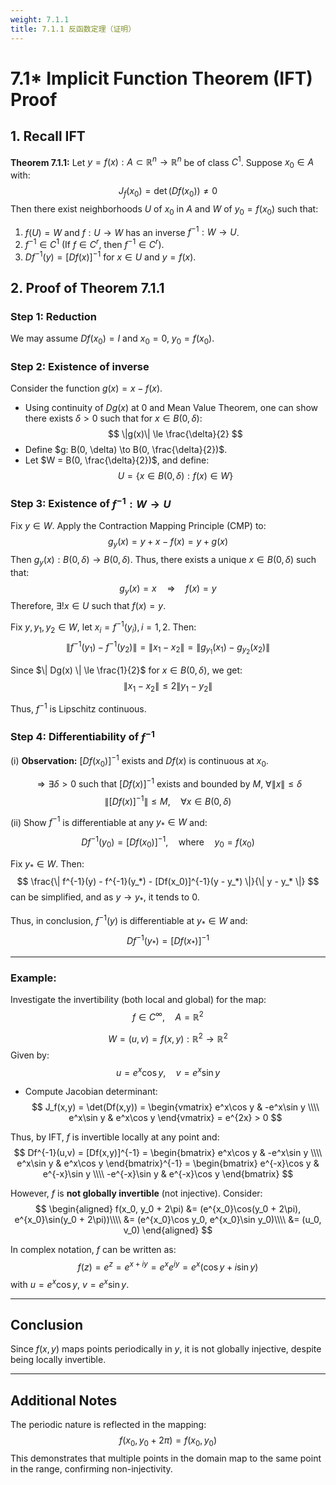 ```yaml
---
weight: 7.1.1
title: 7.1.1 反函数定理（证明）
---
```

# 7.1* Implicit Function Theorem (IFT) Proof

## 1. Recall IFT

**Theorem 7.1.1:** Let $y = f(x): A \subset \mathbb{R}^n \to \mathbb{R}^n$ be of class $C^1$. Suppose $x_0 \in A$ with:
$$
J_f(x_0) = \det(Df(x_0)) \ne 0
$$
Then there exist neighborhoods $U$ of $x_0$ in $A$ and $W$ of $y_0 = f(x_0)$ such that:

1. $f(U) = W$ and $f: U \to W$ has an inverse $f^{-1}: W \to U$.
2. $f^{-1} \in C^1$ (If $f \in C^r$, then $f^{-1} \in C^r$).
3. $Df^{-1}(y) = [Df(x)]^{-1}$ for $x \in U$ and $y = f(x)$.

## 2. Proof of Theorem 7.1.1

### Step 1: Reduction
We may assume $Df(x_0) = I$ and $x_0 = 0$, $y_0 = f(x_0)$.

### Step 2: Existence of inverse
Consider the function $g(x) = x - f(x)$.

- Using continuity of $Dg(x)$ at $0$ and Mean Value Theorem, one can show there exists $\delta > 0$ such that for $x \in B(0, \delta)$:
$$
\|g(x)\| \le \frac{\delta}{2}
$$
- Define $g: B(0, \delta) \to B(0, \frac{\delta}{2})$.
- Let $W = B(0, \frac{\delta}{2})$, and define:
$$
U = \{ x \in B(0, \delta): f(x) \in W \}
$$

### Step 3: Existence of $f^{-1}: W \to U$

Fix $y \in W$. Apply the Contraction Mapping Principle (CMP) to:
$$
g_y(x) = y + x - f(x) = y + g(x)
$$
Then $g_y(x): B(0, \delta) \to B(0, \delta)$. Thus, there exists a unique $x \in B(0, \delta)$ such that:
$$
g_y(x) = x \quad \Longrightarrow \quad f(x) = y
$$
Therefore, $\exists! x \in U$ such that $f(x) = y$.

Fix $y, y_1, y_2 \in W$, let $x_i = f^{-1}(y_i), i = 1,2$. Then:
$$
\| f^{-1}(y_1) - f^{-1}(y_2) \| = \| x_1 - x_2 \|
= \| g_{y_1}(x_1) - g_{y_2}(x_2) \|
$$

Since $\| Dg(x) \| \le \frac{1}{2}$ for $x \in B(0, \delta)$, we get:
$$
\| x_1 - x_2 \| \le 2 \| y_1 - y_2 \|
$$

Thus, $f^{-1}$ is Lipschitz continuous.


### Step 4: Differentiability of $f^{-1}$

(i) **Observation:** $[Df(x_0)]^{-1}$ exists and $Df(x)$ is continuous at $x_0$.

$$ \Rightarrow \exists \delta > 0 \text{ such that } [Df(x)]^{-1} \text{ exists and bounded by } M \text{, } \forall \|x\| \leq \delta $$
$$ \| [Df(x)]^{-1} \| \leq M, \quad \forall x \in B(0, \delta) $$

(ii) Show $f^{-1}$ is differentiable at any $y_* \in W$ and:
$$
Df^{-1}(y_0) = [Df(x_0)]^{-1}, \quad \text{where} \quad y_0 = f(x_0)
$$

Fix $y_* \in W$. Then:
$$
\frac{\| f^{-1}(y) - f^{-1}(y_*) - [Df(x_0)]^{-1}(y - y_*) \|}{\| y - y_* \|}
$$
can be simplified, and as $y \to y_*$, it tends to $0$.

Thus, in conclusion, $f^{-1}(y)$ is differentiable at $y_* \in W$ and:
$$
Df^{-1}(y_*) = [Df(x_*)]^{-1}
$$

---

### Example:

Investigate the invertibility (both local and global) for the map:
$$f \in C^\infty, \quad A = \mathbb{R}^2$$

$$W = (u,v) = f(x,y): \mathbb{R}^2 \to \mathbb{R}^2$$
Given by:
$$
u = e^x\cos y, \quad v = e^x\sin y$$

- Compute Jacobian determinant:
$$
J_f(x,y) = \det(Df(x,y)) =
\begin{vmatrix}
e^x\cos y & -e^x\sin y \\\\
e^x\sin y & e^x\cos y
\end{vmatrix}
= e^{2x} > 0
$$

Thus, by IFT, $f$ is invertible locally at any point and:
$$
Df^{-1}(u,v) = [Df(x,y)]^{-1} =
\begin{bmatrix}
e^x\cos y & -e^x\sin y \\\\
e^x\sin y & e^x\cos y
\end{bmatrix}^{-1}
= \begin{bmatrix}
e^{-x}\cos y & e^{-x}\sin y \\\\
-e^{-x}\sin y & e^{-x}\cos y
\end{bmatrix}
$$

However, $f$ is **not globally invertible** (not injective). Consider:
$$
\begin{aligned}
f(x_0, y_0 + 2\pi) &= (e^{x_0}\cos(y_0 + 2\pi), e^{x_0}\sin(y_0 + 2\pi))\\\\
&= (e^{x_0}\cos y_0, e^{x_0}\sin y_0)\\\\
&= (u_0, v_0)
\end{aligned}
$$

In complex notation, $f$ can be written as:
$$
f(z) = e^z = e^{x+iy} = e^x e^{iy} = e^x(\cos y + i \sin y)
$$
with $u = e^x \cos y$, $v = e^x \sin y$.

---

## Conclusion
Since $f(x, y)$ maps points periodically in $y$, it is not globally injective, despite being locally invertible.

---

## Additional Notes
The periodic nature is reflected in the mapping:
$$f(x_0, y_0 + 2\pi) = f(x_0, y_0)$$
This demonstrates that multiple points in the domain map to the same point in the range, confirming non-injectivity.








